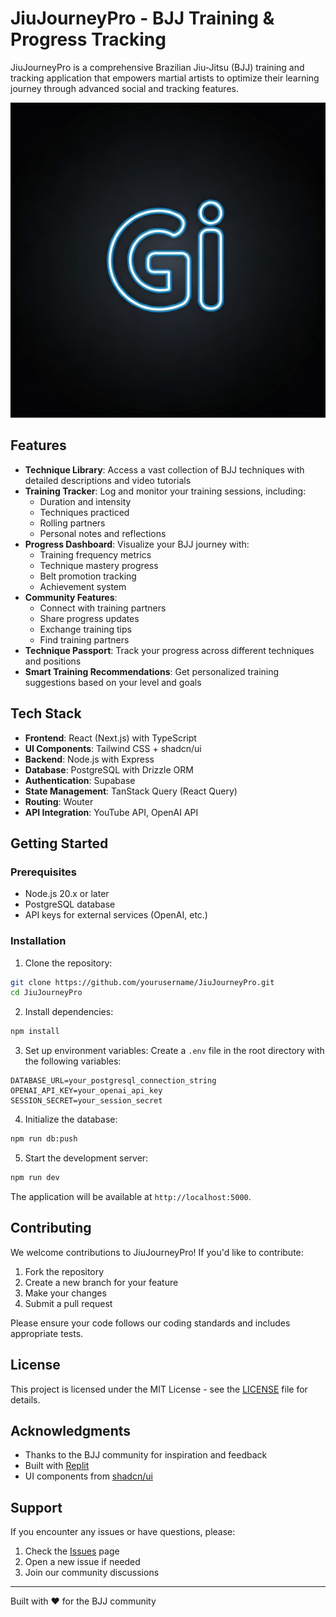 # JiuJourneyPro - BJJ Training & Progress Tracking

JiuJourneyPro is a comprehensive Brazilian Jiu-Jitsu (BJJ) training and tracking application that empowers martial artists to optimize their learning journey through advanced social and tracking features.

![JiuJourneyPro](./generated-icon.png)

## Features

- **Technique Library**: Access a vast collection of BJJ techniques with detailed descriptions and video tutorials
- **Training Tracker**: Log and monitor your training sessions, including:
  - Duration and intensity
  - Techniques practiced
  - Rolling partners
  - Personal notes and reflections
- **Progress Dashboard**: Visualize your BJJ journey with:
  - Training frequency metrics
  - Technique mastery progress
  - Belt promotion tracking
  - Achievement system
- **Community Features**:
  - Connect with training partners
  - Share progress updates
  - Exchange training tips
  - Find training partners
- **Technique Passport**: Track your progress across different techniques and positions
- **Smart Training Recommendations**: Get personalized training suggestions based on your level and goals

## Tech Stack

- **Frontend**: React (Next.js) with TypeScript
- **UI Components**: Tailwind CSS + shadcn/ui
- **Backend**: Node.js with Express
- **Database**: PostgreSQL with Drizzle ORM
- **Authentication**: Supabase
- **State Management**: TanStack Query (React Query)
- **Routing**: Wouter
- **API Integration**: YouTube API, OpenAI API

## Getting Started

### Prerequisites

- Node.js 20.x or later
- PostgreSQL database
- API keys for external services (OpenAI, etc.)

### Installation

1. Clone the repository:
```bash
git clone https://github.com/yourusername/JiuJourneyPro.git
cd JiuJourneyPro
```

2. Install dependencies:
```bash
npm install
```

3. Set up environment variables:
Create a `.env` file in the root directory with the following variables:
```env
DATABASE_URL=your_postgresql_connection_string
OPENAI_API_KEY=your_openai_api_key
SESSION_SECRET=your_session_secret
```

4. Initialize the database:
```bash
npm run db:push
```

5. Start the development server:
```bash
npm run dev
```

The application will be available at `http://localhost:5000`.

## Contributing

We welcome contributions to JiuJourneyPro! If you'd like to contribute:

1. Fork the repository
2. Create a new branch for your feature
3. Make your changes
4. Submit a pull request

Please ensure your code follows our coding standards and includes appropriate tests.

## License

This project is licensed under the MIT License - see the [LICENSE](LICENSE) file for details.

## Acknowledgments

- Thanks to the BJJ community for inspiration and feedback
- Built with [Replit](https://replit.com)
- UI components from [shadcn/ui](https://ui.shadcn.com)

## Support

If you encounter any issues or have questions, please:
1. Check the [Issues](https://github.com/yourusername/JiuJourneyPro/issues) page
2. Open a new issue if needed
3. Join our community discussions

---

Built with ❤️ for the BJJ community
